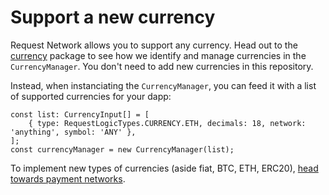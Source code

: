 # Support a new currency

Request Network allows you to support any currency. Head out to the [currency](https://github.com/RequestNetwork/requestNetwork/tree/master/packages/currency) package to see how we identify and manage currencies in the `CurrencyManager`. You don't need to add new currencies in this repository.

Instead, when instanciating the `CurrencyManager`, you can feed it with a list of supported currencies for your dapp:

```
const list: CurrencyInput[] = [
    { type: RequestLogicTypes.CURRENCY.ETH, decimals: 18, network: 'anything', symbol: 'ANY' },
];
const currencyManager = new CurrencyManager(list);
```

To implement new types of currencies (aside fiat, BTC, ETH, ERC20), [head towards payment networks](../../get-started/protocol-overview/how-payment-networks-work.md#other-currencies).
